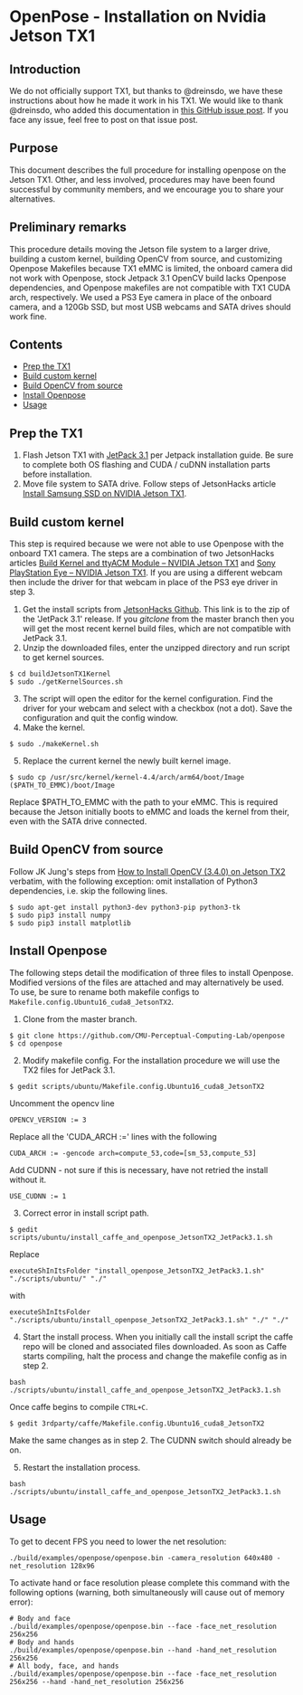 OpenPose - Installation on Nvidia Jetson TX1
====================================
## Introduction
We do not officially support TX1, but thanks to @dreinsdo, we have these instructions about how he made it work in his TX1. We would like to thank @dreinsdo, who added this documentation in [this GitHub issue post](https://github.com/CMU-Perceptual-Computing-Lab/openpose/issues/1124#issuecomment-474090671). If you face any issue, feel free to post on that issue post.

## Purpose
This document describes the full procedure for installing openpose on the Jetson TX1. Other, and less involved, procedures may have been found successful by community members, and we encourage you to share your alternatives.


## Preliminary remarks
This procedure details moving the Jetson file system to a larger drive, building a custom kernel, building OpenCV from source, and customizing Openpose Makefiles because TX1 eMMC is limited, the onboard camera did not work with Openpose, stock Jetpack 3.1 OpenCV build lacks Openpose dependencies, and Openpose makefiles are not compatible with TX1 CUDA arch, respectively. We used a PS3 Eye camera in place of the onboard camera, and a 120Gb SSD, but most USB webcams and SATA drives should work fine.


## Contents
- [Prep the TX1](#prep-the-tx1)
- [Build custom kernel](#build-custom-kernel)
- [Build OpenCV from source](#build-opencv-from-source)
- [Install Openpose](#install-openpose)
- [Usage](#usage)


## Prep the TX1
1. Flash Jetson TX1 with [JetPack 3.1](https://developer.nvidia.com/embedded/jetpack) per Jetpack installation guide. Be sure to complete both OS flashing and CUDA / cuDNN installation parts before installation.
2. Move file system to SATA drive. Follow steps of JetsonHacks article [Install Samsung SSD on NVIDIA Jetson TX1](https://www.jetsonhacks.com/2017/01/28/install-samsung-ssd-on-nvidia-jetson-tx1/).


## Build custom kernel
This step is required because we were not able to use Openpose with the onboard TX1 camera. The steps are a combination of two JetsonHacks articles [Build Kernel and ttyACM Module – NVIDIA Jetson TX1](https://www.jetsonhacks.com/2017/08/07/build-kernel-ttyacm-module-nvidia-jetson-tx1/) and [Sony PlayStation Eye – NVIDIA Jetson TX1](https://www.jetsonhacks.com/2016/09/29/sony-playstation-eye-nvidia-jetson-tx1/). If you are using a different webcam then include the driver for that webcam in place of the PS3 eye driver in step 3.
1. Get the install scripts from [JetsonHacks Github](https://github.com/jetsonhacks/buildJetsonTX1Kernel/archive/v1.0-L4T28.1.zip). This link is to the zip of the 'JetPack 3.1' release. If you $git clone$ from the master branch then you will get the most recent kernel build files, which are not compatible with JetPack 3.1.
2. Unzip the downloaded files, enter the unzipped directory and run script to get kernel sources.
```
$ cd buildJetsonTX1Kernel
$ sudo ./getKernelSources.sh
```
3. The script will open the editor for the kernel configuration. Find the driver for your webcam and select with a checkbox (not a dot). Save the configuration and quit the config window.
4. Make the kernel.
```
$ sudo ./makeKernel.sh
```
5. Replace the current kernel the newly built kernel image.
```
$ sudo cp /usr/src/kernel/kernel-4.4/arch/arm64/boot/Image ($PATH_TO_EMMC)/boot/Image
```
Replace $PATH_TO_EMMC with the path to your eMMC. This is required because the Jetson initially boots to eMMC and loads the kernel from their, even with the SATA drive connected.


## Build OpenCV from source
Follow JK Jung's steps from [How to Install OpenCV (3.4.0) on Jetson TX2](https://jkjung-avt.github.io/opencv3-on-tx2/) verbatim, with the following exception: omit installation of Python3 dependencies, i.e. skip the following lines.
```
$ sudo apt-get install python3-dev python3-pip python3-tk
$ sudo pip3 install numpy
$ sudo pip3 install matplotlib
```


## Install Openpose
The following steps detail the modification of three files to install Openpose. Modified versions of the files are attached and may alternatively be used. To use, be sure to rename both makefile configs to `Makefile.config.Ubuntu16_cuda8_JetsonTX2`. 
1. Clone from the master branch.
```
$ git clone https://github.com/CMU-Perceptual-Computing-Lab/openpose
$ cd openpose
```
2. Modify makefile config. For the installation procedure we will use the TX2 files for JetPack 3.1. 
```
$ gedit scripts/ubuntu/Makefile.config.Ubuntu16_cuda8_JetsonTX2
```
Uncomment the opencv line
```
OPENCV_VERSION := 3
```
Replace all the 'CUDA_ARCH :=' lines with the following
```
CUDA_ARCH := -gencode arch=compute_53,code=[sm_53,compute_53]
```
Add CUDNN - not sure if this is necessary, have not retried the install without it.
```
USE_CUDNN := 1
```
3. Correct error in install script path.
```
$ gedit scripts/ubuntu/install_caffe_and_openpose_JetsonTX2_JetPack3.1.sh
```
Replace 
```
executeShInItsFolder "install_openpose_JetsonTX2_JetPack3.1.sh" "./scripts/ubuntu/" "./"
```
with
```
executeShInItsFolder "./scripts/ubuntu/install_openpose_JetsonTX2_JetPack3.1.sh" "./" "./"
```
4. Start the install process. When you initially call the install script the caffe repo will be cloned and associated files downloaded. As soon as Caffe starts compiling, halt the process and change the makefile config as in step 2.
```
bash ./scripts/ubuntu/install_caffe_and_openpose_JetsonTX2_JetPack3.1.sh
```
Once caffe begins to compile `CTRL+C`.
```
$ gedit 3rdparty/caffe/Makefile.config.Ubuntu16_cuda8_JetsonTX2
```
Make the same changes as in step 2. The CUDNN switch should already be on.

5. Restart the installation process.
```
bash ./scripts/ubuntu/install_caffe_and_openpose_JetsonTX2_JetPack3.1.sh
```

## Usage
To get to decent FPS you need to lower the net resolution:
```
./build/examples/openpose/openpose.bin -camera_resolution 640x480 -net_resolution 128x96
```

To activate hand or face resolution please complete this command with the following options (warning, both simultaneously will cause out of memory error):
```
# Body and face
./build/examples/openpose/openpose.bin --face -face_net_resolution 256x256
# Body and hands
./build/examples/openpose/openpose.bin --hand -hand_net_resolution 256x256
# All body, face, and hands
./build/examples/openpose/openpose.bin --face -face_net_resolution 256x256 --hand -hand_net_resolution 256x256
```
